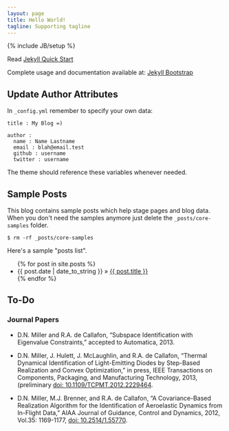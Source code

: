 ```yaml
---
layout: page
title: Hello World!
tagline: Supporting tagline
---
```

{% include JB/setup %}

Read [Jekyll Quick Start](http://jekyllbootstrap.com/usage/jekyll-quick-start.html)

Complete usage and documentation available at: [Jekyll Bootstrap](http://jekyllbootstrap.com)

## Update Author Attributes

In `_config.yml` remember to specify your own data:
    
    title : My Blog =)
    
    author :
      name : Name Lastname
      email : blah@email.test
      github : username
      twitter : username

The theme should reference these variables whenever needed.
    
## Sample Posts

This blog contains sample posts which help stage pages and blog data.
When you don't need the samples anymore just delete the `_posts/core-samples` folder.

    $ rm -rf _posts/core-samples

Here's a sample "posts list".

<ul class="posts">
  {% for post in site.posts %}
    <li><span>{{ post.date | date_to_string }}</span> &raquo; <a href="{{ BASE_PATH }}{{ post.url }}">{{ post.title }}</a></li>
  {% endfor %}
</ul>

## To-Do

### Journal Papers
- D.N. Miller and R.A. de Callafon, “Subspace Identification with Eigenvalue
  Constraints,” accepted to Automatica, 2013.

- D.N. Miller, J. Hulett, J. McLaughlin, and R.A. de Callafon, “Thermal
  Dynamical Identification of Light-Emitting Diodes by Step-Based
  Realization and Convex Optimization,” in press, IEEE Transactions on
  Components, Packaging, and Manufacturing Technology, 2013, (preliminary
  [doi: 10.1109/TCPMT.2012.2229464](http://dx.doi.org/).

- D.N. Miller, M.J. Brenner, and R.A. de Callafon, “A Covariance-Based
  Realization Algorithm for the Identification of Aeroelastic Dynamics from
  In-Flight Data,” AIAA Journal of Guidance, Control and Dynamics, 2012,
  Vol.35: 1169-1177, [doi:
  10.2514/1.55770](http://dx.doi.org/10.2514/1.55770).
